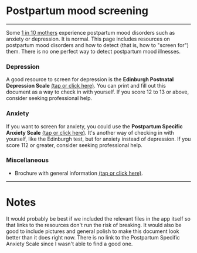 # Postpartum mood screening
---
Some [1 in 10 mothers](https://www.cdc.gov/reproductivehealth/depression/index.htm) experience postpartum mood disorders such as anxiety or depression. It is normal. This page includes resources on postpartum mood disorders and how to detect (that is, how to "screen for") them. There is no one perfect way to detect postpartum mood illnesses.

### Depression
A good resource to screen for depression is the **Edinburgh Postnatal Depression Scale** [(tap or click here)](/pdf/EPDSQuestionnaireApril2013.pdf). You can print and fill out this document as a way to check in with yourself. If you score 12 to 13 or above, consider seeking professional help.

### Anxiety
If you want to screen for anxiety, you could use the **Postpartum Specific Anxiety Scale** [(tap or click here)](). It's another way of checking in with yourself, like the Edinburgh test, but for anxiety instead of depression. If you score 112 or greater, consider seeking professional help.

### Miscellaneous
- Brochure with general information [(tap or click here)](https://www.postpartum.net/wp-content/uploads/2014/11/EnglishBrochure.pdf).

---

# Notes
It would probably be best if we included the relevant files in the app itself so that links to the resources don't run the risk of breaking.
It would also be good to include pictures and general polish to make this document look better than it does right now.
There is no link to the Postpartum Specific Anxiety Scale since I wasn't able to find a good one.